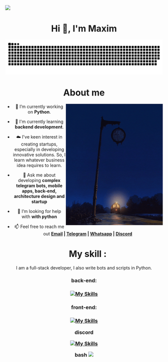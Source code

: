 <img src="https://user-images.githubusercontent.com/73097560/115834477-dbab4500-a447-11eb-908a-139a6edaec5c.gif">
<center>
<h1 style="display: inline-block;">Hi 👋, I'm Maxim</h1>
<center>
<center>
  <img  src="https://raw.githubusercontent.com/1999AZZAR/1999AZZAR/readme/resources/img/grid-snake.svg"
       alt="snake" />
</center>
<center>
<h1>About me </h1>
<img  align="right" hight="20" width="310" alt="GIF" src="https://github.com/macsimir/macsimir/blob/master/one.gif">
</center>

<!-- - 16 y.o -->

- 🔭 I’m currently working on **Python**.

- 🌱 I'm currently learning **backend development**.
  
- ☁️ I've keen interest in creating startups, especially in developing innovative solutions. So, I learn whatever business idea requires to learn.

- 💬 Ask me about developing **complex telegram bots, mobile apps, back-end, architecture design and startup**

- 🤝 I’m looking for help with **with python**

- 📫 Feel free to reach me out **[Email](mailto:ulanaitbay67@gmail.com) | [Telegram](https://enganese.t.me) | [Whatsapp](https://wa.me/+77083080269) | [Discord](macsimir)**
  


  # My skill :





I am a full-stack developer, I also write bots and scripts in Python.



<h3>back-end:<h3>

[![My Skills](https://skillicons.dev/icons?i=python,django,discord,bots,docker,git,linux,vscode)](https://vk.com)


<h3>front-end:<h3>

[![My Skills](https://skillicons.dev/icons?i=html,css,js,bootstrap,md)](https://vk.com)

discord

[![My Skills](https://skillicons.dev/icons?i=python,html,css,js,bootstrap,django,discord,bots,docker,git,github,gmail,linkedin,linux,md,vscode)](https://vk.com)

bash
<a href="https://visitcount.itsvg.in">
  <img src="https://visitcount.itsvg.in/api?id=macsimir&label=Profile%20Views&color=12&icon=5&pretty=false" />
</a>
